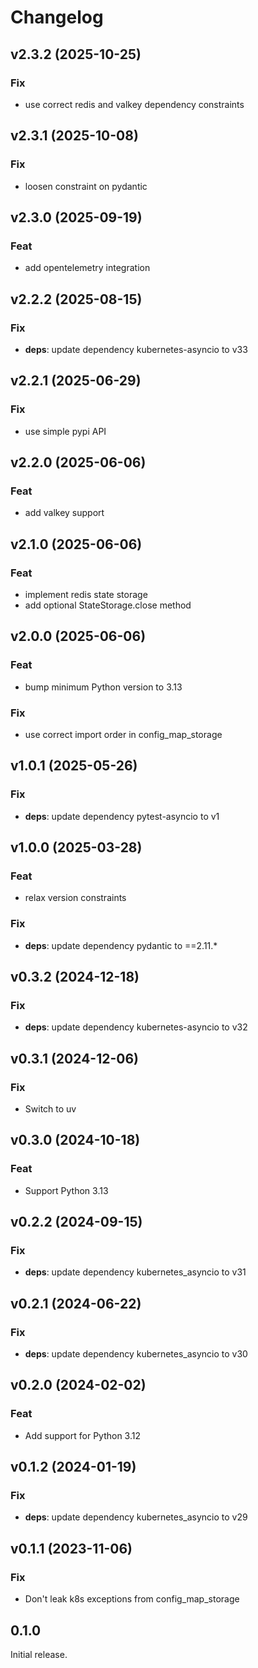 # Changelog

## v2.3.2 (2025-10-25)

### Fix

- use correct redis and valkey dependency constraints

## v2.3.1 (2025-10-08)

### Fix

- loosen constraint on pydantic

## v2.3.0 (2025-09-19)

### Feat

- add opentelemetry integration

## v2.2.2 (2025-08-15)

### Fix

- **deps**: update dependency kubernetes-asyncio to v33

## v2.2.1 (2025-06-29)

### Fix

- use simple pypi API

## v2.2.0 (2025-06-06)

### Feat

- add valkey support

## v2.1.0 (2025-06-06)

### Feat

- implement redis state storage
- add optional StateStorage.close method

## v2.0.0 (2025-06-06)

### Feat

- bump minimum Python version to 3.13

### Fix

- use correct import order in config_map_storage

## v1.0.1 (2025-05-26)

### Fix

- **deps**: update dependency pytest-asyncio to v1

## v1.0.0 (2025-03-28)

### Feat

- relax version constraints

### Fix

- **deps**: update dependency pydantic to ==2.11.*

## v0.3.2 (2024-12-18)

### Fix

- **deps**: update dependency kubernetes-asyncio to v32

## v0.3.1 (2024-12-06)

### Fix

- Switch to uv

## v0.3.0 (2024-10-18)

### Feat

- Support Python 3.13

## v0.2.2 (2024-09-15)

### Fix

- **deps**: update dependency kubernetes_asyncio to v31

## v0.2.1 (2024-06-22)

### Fix

- **deps**: update dependency kubernetes_asyncio to v30

## v0.2.0 (2024-02-02)

### Feat

- Add support for Python 3.12

## v0.1.2 (2024-01-19)

### Fix

- **deps**: update dependency kubernetes_asyncio to v29

## v0.1.1 (2023-11-06)

### Fix

- Don't leak k8s exceptions from config_map_storage

## 0.1.0

Initial release.
